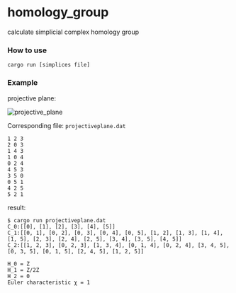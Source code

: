 # homology_group
calculate simplicial complex homology group
### How to use
```
cargo run [simplices file]
```
### Example
projective plane:

![projective_plane](https://i.imgur.com/pxpFO22.png)

Corresponding file:
`projectiveplane.dat`
```
1 2 3 
2 0 3 
1 4 3 
1 0 4 
0 2 4 
4 5 3 
3 5 0 
0 5 1 
4 2 5 
5 2 1 
```

result:
```
$ cargo run projectiveplane.dat 
C_0:[[0], [1], [2], [3], [4], [5]]
C_1:[[0, 1], [0, 2], [0, 3], [0, 4], [0, 5], [1, 2], [1, 3], [1, 4], [1, 5], [2, 3], [2, 4], [2, 5], [3, 4], [3, 5], [4, 5]]
C_2:[[1, 2, 3], [0, 2, 3], [1, 3, 4], [0, 1, 4], [0, 2, 4], [3, 4, 5], [0, 3, 5], [0, 1, 5], [2, 4, 5], [1, 2, 5]]

H_0 = Z
H_1 = Z/2Z
H_2 = 0
Euler characteristic χ = 1
```
